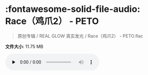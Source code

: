 # :fontawesome-solid-file-audio: Race（鸡爪2） - PETO

> 原创专辑 / REAL GLOW 真实发光 / Race（鸡爪2） - PETO.flac

**文件大小**: 11.75 MB

<audio preload="none" controls><source src="https://file.hsyhx.top/原创专辑/REAL_GLOW_真实发光/Race（鸡爪2） - PETO.flac" type="audio/mpeg">您的浏览器不支持此音频格式</audio>